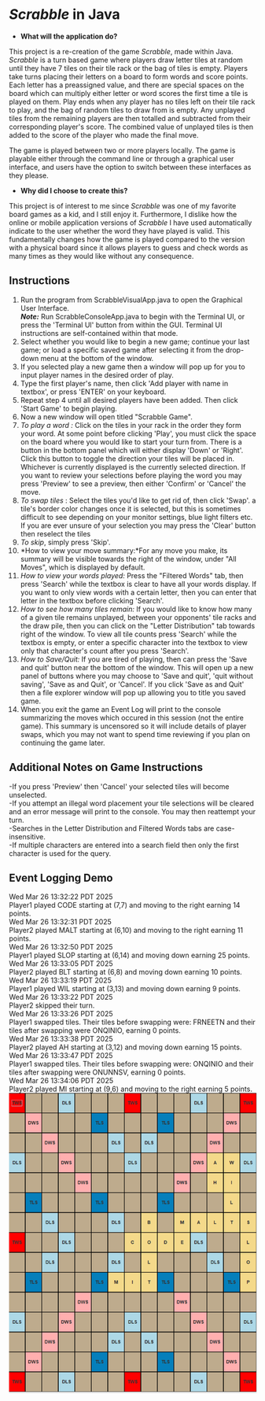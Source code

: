 # *Scrabble* in Java

- **What will the application do?**

This project is a re-creation of the game *Scrabble*, made within Java. *Scrabble* is a turn based game where players draw letter tiles at random until they have 7 tiles on their tile rack or the bag of tiles is empty. Players take turns placing their letters on a board to form words and score points. Each letter has a preassigned value, and there are special spaces on the board which can multiply either letter or word scores the first time a tile is played on them. Play ends when any player has no tiles left on their tile rack to play, and the bag of random tiles to draw from is empty. Any unplayed tiles from the remaining players are then totalled and subtracted from their corresponding player's score. The combined value of unplayed tiles is then added to the score of the player who made the final move.

The game is played between two or more players locally. The game is playable either through the command line or through a graphical user interface, and users have the option to switch between these interfaces as they please.

- **Why did I choose to create this?**

This project is of interest to me since *Scrabble* was one of my favorite board games as a kid, and I still enjoy it. Furthermore, I dislike how the online or mobile application versions of *Scrabble* I have used automatically indicate to the user whether the word they have played is valid. This fundamentally changes how the game is played compared to the version with a physical board since it allows players to guess and check words as many times as they would like without any consequence.

## Instructions

1. Run the program from ScrabbleVisualApp.java to open the Graphical User Interface. \
***Note:*** Run ScrabbleConsoleApp.java to begin with the Terminal UI, or press the 'Terminal UI' button from within the GUI. Terminal UI instructions are self-contained within that mode.
2.  Select whether you would like to begin a new game; continue your last game; or load a specific saved game after selecting it from the drop-down menu at the bottom of the window.
3. If you selected play a new game then a window will pop up for you to input player names in the desired order of play.
4. Type the first player's name, then click 'Add player with name in textbox', or press 'ENTER' on your keyboard.
5. Repeat step 4 until all desired players have been added. Then click 'Start Game' to begin playing. 
6. Now a new window will open titled "Scrabble Game".
7. *To play a word :* Click on the tiles in your rack in the order they form your word. At some point before clicking 'Play',
 you must click the space on the board where you would like to start your turn from. There is a button in the bottom panel which will either display 'Down' or 'Right'.
 Click this button to toggle the direction your tiles will be placed in. Whichever is currently displayed is the currently selected direction. If you want to review your selections before playing the word you may press 'Preview' to see a preview, then either 'Confirm' or 'Cancel' the move.
8. *To swap tiles* : Select the tiles you'd like to get rid of, then click 'Swap'. a tile's border color changes once it is selected, but this is sometimes difficult to see depending on your monitor settings, blue light filters etc. If you are ever unsure of your selection you may press the 'Clear' button then reselect the tiles
9. *To skip*, simply press 'Skip'.
10. *How to view your move summary:*For any move you make, its summary will be visible towards the right of the window, under "All Moves", which is displayed by default. 
11. *How to view your words played:* Press the "Filtered Words" tab, then press 'Search' while the textbox is clear to have all your words display. If you want to only view words with a certain letter, then you can enter that letter in the textbox before clicking 'Search'.
12. *How to see how many tiles remain:* If you would like to know how many of a given tile remains unplayed, between your opponents' tile racks and the draw pile, then you can click on the "Letter Distribution" tab towards right of the window. To view all tile counts
press 'Search' while the textbox is empty, or enter a specific character into the textbox to view only that character's count after you press 'Search'. 
13. *How to Save/Quit:* If you are tired of playing, then can press the 'Save and quit' button near the bottom of the window. This will open up a new panel of buttons where you may choose to 'Save and quit', 'quit without saving', 'Save as and Quit', or 'Cancel'. If you click 'Save as and Quit' then a file explorer window will pop up allowing you to title you saved game.
14. When you exit the game an Event Log will print to the console summarizing the moves which occured in this session (not the entire game). This summary is uncensored so it will include details of player swaps, which you may not want to spend time reviewing if you plan on continuing the game later.

## Additional Notes on Game Instructions ##
-If you press 'Preview' then 'Cancel' your selected tiles will become unselected. \
-If you attempt an illegal word placement your tile selections will be cleared and an error message will print to the console. You may then reattempt your turn. \
-Searches in the Letter Distribution and Filtered Words tabs are case-insensitive. \
-If multiple characters are entered into a search field then only the first character is used for the query. 

## Event Logging Demo
Wed Mar 26 13:32:22 PDT 2025  
Player1 played CODE starting at (7,7) and moving to the right earning 14 points.    
Wed Mar 26 13:32:31 PDT 2025  
Player2 played MALT starting at (6,10) and moving to the right earning 11 points.   
Wed Mar 26 13:32:50 PDT 2025  
Player1 played SLOP starting at (6,14) and moving down earning 25 points.   
Wed Mar 26 13:33:05 PDT 2025  
Player2 played BLT starting at (6,8) and moving down earning 10 points.  
Wed Mar 26 13:33:19 PDT 2025  
Player1 played WIL starting at (3,13) and moving down earning 9 points.    
Wed Mar 26 13:33:22 PDT 2025  
Player2 skipped their turn.    
Wed Mar 26 13:33:26 PDT 2025  
Player1 swapped tiles. Their tiles before swapping were: FRNEETN and their tiles after swapping were ONQINIO, earning 0 points.  
Wed Mar 26 13:33:38 PDT 2025  
Player2 played AH starting at (3,12) and moving down earning 15 points.  
Wed Mar 26 13:33:47 PDT 2025  
Player1 swapped tiles. Their tiles before swapping were: ONQINIO and their tiles after swapping were ONUNNSV, earning 0 points.  
Wed Mar 26 13:34:06 PDT 2025  
Player2 played MI starting at (9,6) and moving to the right earning 5 points.  
![Board Example](data/images/eventLogExampleBoard.png)
